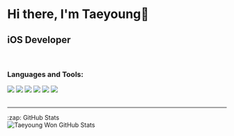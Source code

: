# Hi there, I'm Taeyoung👋

## iOS Developer

<br />

### Languages and Tools:

<img src="https://img.shields.io/badge/Swift-F05138?style=flat&logo=swift&logoColor=white" />
<img src="https://img.shields.io/badge/SwiftUI-0D0D0D?style=flat&logo=swift&logoColor=blue" />
<img src="https://img.shields.io/badge/Xcode-147EFB?style=flat&logo=Xcode&logoColor=white" />
<img src="https://img.shields.io/badge/Firebase-000000?style=flat&logo=Firebase&logoColor=yellow" />
<img src="https://img.shields.io/badge/Terminal-000000?style=flat&logo=Iterm2&logoColor=white" />
<img src="https://img.shields.io/badge/GitHub-181717?style=flat&logo=github&logoColor=white" />


<br />
<br />

---

  <summary>:zap: GitHub Stats</summary>

  <img align="left" alt="Taeyoung Won GitHub Stats" src="https://github-readme-stats.vercel.app/api?username=wontaeyoung" />
